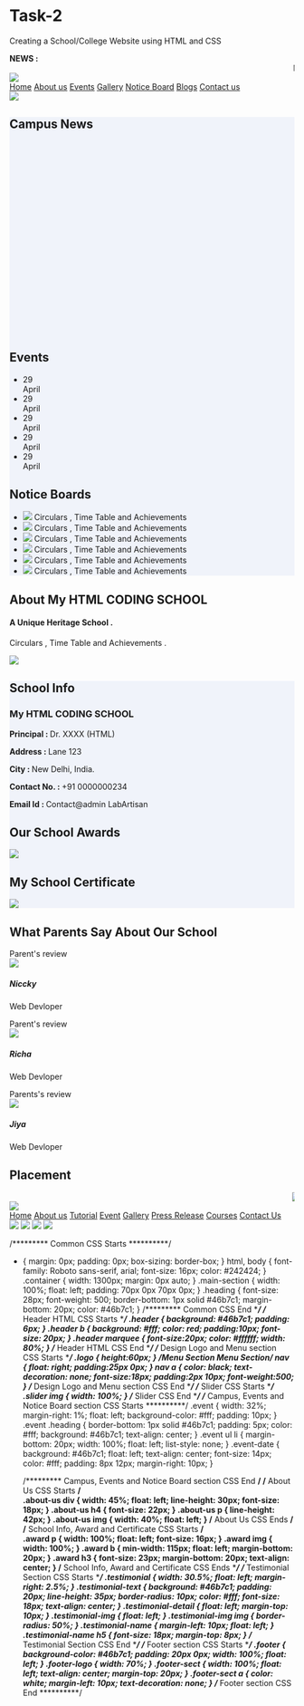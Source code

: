# Task-2
Creating a School/College Website using HTML and CSS
<!--------- Meta HTML Starts -------->
<!DOCTYPE html>
<html>
  <head>
    <title>School Website Template</title>
    <link rel="stylesheet" href="css/style1.css">
  </head>
  <body>
<!--------- Meta HTML End --------> 
<!------ Header HTML Starts  ------->
<div class="header">
    <div class="container">
      <b> NEWS : </b>
      <marquee> My college: Intelligence plus curiosity-that is the root of true education. </marquee>
    </div>
  </div>
  <!------ Header HTML Ends ------->
  <!------ Design Logo And Main Menu Section HTML Startss ------->
<div class="container">
    <!-------------------------LOGO SECTION--------------------------->
    <img src="images/logo.png" class="logo">
    <!-------------------------MENU SECTION-------------------------->
    <nav>
      <a href="#">Home</a>
      <a href="#">About us</a>
      <a href="#">Events</a>
      <a href="#">Gallery</a>
      <a href="#">Notice Board</a>
      <a href="#">Blogs</a>
      <a href="#">Contact us</a>
    </nav>
  </div>
  <!------ Design Logo And Main Menu Section HTML End ------->
  <!------ Slider HTML Starts ------->
<div class="slider">
    <img src="images/slider.jpg">
  </div>
  <!------ Slider HTML End ------->
  <!------ Campus, Events and Notice Board HTML Starts ------->
<div class="main-section" style="background:#f0f3fa">
    <div class="container">
      <!--------------------------------CAMPUS NEWS SECTION ---------------------------->
      <div class="event">
        <h2 class="heading">Campus News</h2>
        <div>
          <marquee direction="up" scrollamount="7" style="height:340px;">
            <ul>
              <li>
                <i>01-April-2023 :</i> AAAA <img src="images/new.gif">
              </li>
              <li>
                <i>01-April-2023 :</i> BBBB <img src="images/new.gif">
              </li>
              <li>
                <i>01-April-2023 :</i>CCCC <img src="images/new.gif">
              </li>
              <li>
                <i>01-April-2023 :</i> DDDD<img src="images/new.gif">
              </li>
              <li>
                <i>01-April-2023 :</i> EEEE <img src="images/new.gif">
              </li>
              <li>
                <i>01-April-2023 :</i>FFFF <img src="images/new.gif">
              </li>
              <li>
                <i>01-April-2023 :</i> XXXX<img src="images/new.gif">
              </li>
            </ul>
          </marquee>
        </div>
      </div>
      <!----------------------------EVENT SECTION ----------------------->
      <div class="event">
        <h2 class="heading">Events</h2>
        <div>
          <ul>
            <li>
              <span class="event-date">29 <br> April </span> 
            </li>
            <li>
              <span class="event-date">29 <br> April </span> 
            </li>
            <li>
              <span class="event-date">29 <br> April </span> 
            </li>
            <li>
              <span class="event-date">29 <br> April </span>
            </li>
            <li>
              <span class="event-date">29 <br> April </span> 
          </ul>
        </div>
      </div>
      <!--------------------------------NOTICE BOARD SECTION ------------------------->
      <div class="event">
        <h2 class="heading">Notice Boards</h2>
        <div>
          <ul>
            <li>
              <img src="images/folder.png">  Circulars , Time Table and Achievements 
            </li>
            <li>
              <img src="images/folder.png">  Circulars , Time Table and Achievements 
            </li>
            <li>
              <img src="images/folder.png">  Circulars , Time Table and Achievements 
            </li>
            <li>
              <img src="images/folder.png">  Circulars , Time Table and Achievements 
            </li>
            <li>
              <img src="images/folder.png">  Circulars , Time Table and Achievements 
            </li>
            <li>
              <img src="images/folder.png">  Circulars , Time Table and Achievements 
            </li>
          </ul>
        </div>
      </div>
    </div>
  </div
  <!------- Campus, Events and Notice Board HTML End ------->
  <!---------- About Us HTML Starts --------->
<div class="main-section">
    <div class="container about-us">
      <div>
        <h2 class="heading">About My HTML CODING SCHOOL</h2>
        <h4>A Unique Heritage School .</h4>
        <p> Circulars , Time Table and Achievements . </p>
      </div>
      <img src="images/about-us.jpg">
    </div>
  </div>
  <!---------- About Us HTML Ends --------->
  <!---------- School Info, Award and Certificate HTML Starts --------->
<div class="main-section award" style="background:#f0f3fa">
    <div class="container">
      <!---------------- SCHOOL INFO SECTION --------------->
      <div class="event">
        <h2 class="heading">School Info</h2>
        <div>
          <h3>My HTML CODING SCHOOL</h3>
          <p>
            <b>Principal : </b> Dr. XXXX (HTML)
          </p>
          <p>
            <b>Address : </b> Lane 123
          </p>
          <p>
            <b>City : </b> New Delhi, India.
          </p>
          <p>
            <b>Contact No. : </b> +91 0000000234
          </p>
          <p>
            <b>Email Id : </b>Contact@admin LabArtisan
          </p>
        </div>
      </div>
      <!---------------- SCHOOL AWARD SECTION --------------->
      <div class="event">
        <h2 class="heading">Our School Awards</h2>
        <div>
          <img src="images/award.jpg">
        </div>
      </div>
      <!---------------- SCHOOL CERTIFICATE SECTION --------------->
      <div class="event">
        <h2 class="heading">My School Certificate</h2>
        <div>
          <img src="images/certificate.png">
        </div>
      </div>
    </div>
  </div>
  <!---------- School Info, Award and Certificate HTML Ends --------->
  <!--------- Testimonial HTML Starts -------->
<div class="main-section ">
    <div class="container">
      <h2 class="heading">What Parents Say About Our School</h2>
      <div class="testimonial">
        <div class="testimonial-text">Parent's review  </div>
        <div class="testimonial-detail">
          <div class="testimonial-img">
            <img src="images/testimonial-1.jpg">
          </div>
          <div class="testimonial-name">
            <h5>Niccky</h5>
            <p>Web Devloper</p>
          </div>
        </div>
      </div>
      <div class="testimonial">
        <div class="testimonial-text"> Parent's review </div>
        <div class="testimonial-detail">
          <div class="testimonial-img">
            <img src="images/testimonial-2.jpg">
          </div>
          <div class="testimonial-name">
            <h5>Richa</h5>
            <p>Web Devloper</p>
          </div>
        </div>
      </div>
      <div class="testimonial">
        <div class="testimonial-text"> Parents's review </div>
        <div class="testimonial-detail">
          <div class="testimonial-img">
            <img src="images/testimonial-3.jpg">
          </div>
          <div class="testimonial-name">
            <h5>Jiya</h5>
            <p>Web Devloper</p>
          </div>
        </div>
      </div>
    </div>
  </div>
  <!--------- Testimonial HTML End --------> 
  <!--------- Placement HTML Starts -------->
<div class="main-section">
    <div class="container">
      <h2 class="heading">Placement</h2>
      <marquee class="placement" direction="left" scrollamount="10">
        <img src="images/placement.jpg">
      </marquee>
    </div>
  </div>
  <!--------- Placement HTML End --------> 
  <!--------- Footer HTML Starts -------->
<div class="footer">
    <div class="container">
      <div class="footer-sect">
        <img class="footer-logo" src="images/footer-logo.png">
      </div>
      <div class="footer-sect">
        <a href="#"> Home</a>
        <a href="#"> About us</a>
        <a href="#"> Tutorial</a>
        <a href="#"> Event</a>
        <a href="#"> Gallery</a>
        <a href="#"> Press Release</a>
        <a href="#"> Courses</a>
        <a href="#"> Contact Us</a>
      </div>
      <div class="footer-sect">
        <img src="images/icon-fb.png">
        <img src="images/icon-tw.png">
        <img src="images/icon-in.png">
        <img src="images/icon-li.png">
      </div>
    </div>
  </div>
  <!--------- Footer HTML End --------> 


/********* Common CSS Starts **********/
* {
    margin: 0px;
    padding: 0px;
    box-sizing: border-box;
  }
  html,
  body {
    font-family: Roboto sans-serif, arial;
    font-size: 16px;
    color: #242424;
  }
  .container {
    width: 1300px;
    margin: 0px auto;
  }
  .main-section {
    width: 100%;
    float: left;
    padding: 70px 0px 70px 0px;
  }
  .heading {
    font-size: 28px;
    font-weight: 500;
    border-bottom: 1px solid #46b7c1;
    margin-bottom: 20px;
    color: #46b7c1;
  }
  /********* Common CSS End **********/
  /********* Header HTML CSS Starts **********/
.header {
	background: #46b7c1;
	padding: 6px;
}
.header b {
	background: #fff;
	color: red;
	padding:10px;
	font-size: 20px;
}
.header marquee {
	font-size:20px;
	color: #ffffff;
	width: 80%;
}
/********* Header HTML CSS End **********/
/********* Design Logo and Menu section CSS Starts **********/
.logo {
	height:60px;
}
/*Menu Section Menu Section*/
nav {
	float: right;
	padding:25px 0px;
}
nav a {
	color: black;
	text-decoration: none;
	font-size:18px;
	padding:2px 10px;
	font-weight:500;
}
/********* Design Logo and Menu section CSS End **********/
/********* Slider CSS Starts **********/
.slider img {
    width: 100%;
  }
  /********* Slider CSS End **********/
  /********* Campus, Events and Notice Board section CSS Starts **********/
.event {
    width: 32%;
    margin-right: 1%;
    float: left;
    background-color: #fff;
    padding: 10px;
  }
  .event .heading {
    border-bottom: 1px solid #46b7c1;
    padding: 5px;
    color: #fff;
    background: #46b7c1;
    text-align: center;
  }
  .event ul li {
    margin-bottom: 20px;
    width: 100%;
    float: left;
    list-style: none;
  }
  .event-date {
    background: #46b7c1;
    float: left;
    text-align: center;
    font-size: 14px;
    color: #fff;
    padding: 8px 12px;
    margin-right: 10px;
  }
  
  /********* Campus, Events and Notice Board section CSS End **********/
  /********** About Us CSS Starts **********/  
.about-us div {
    width: 45%;
    float: left;
    line-height: 30px;
    font-size: 18px;
  }
  .about-us h4 {
    font-size: 22px;
  }
  .about-us p {
    line-height: 42px;
  }
  .about-us img {
    width: 40%;
    float: left;
  }
  /********** About Us CSS Ends **********/
  /********** School Info, Award and Certificate CSS Starts **********/  
.award p {
    width: 100%;
    float: left;
    font-size: 16px;
  }
  .award img {
    width: 100%;
  }
  .award b {
    min-width: 115px;
    float: left;
    margin-bottom: 20px;
  }
  .award h3 {
    font-size: 23px;
    margin-bottom: 20px;
    text-align: center;
  }
  /********** School Info, Award and Certificate CSS Ends **********/
  /********* Testimonial Section CSS Starts **********/
.testimonial {
    width: 30.5%;
    float: left;
    margin-right: 2.5%;
  }
  .testimonial-text {
    background: #46b7c1;
    padding: 20px;
    line-height: 35px;
    border-radius: 10px;
    color: #fff;
    font-size: 18px;
    text-align: center;
  }
  .testimonial-detail {
    float: left;
    margin-top: 10px;
  }
  .testimonial-img {
    float: left;
  }
  .testimonial-img img {
    border-radius: 50%;
  }
  .testimonial-name {
    margin-left: 10px;
    float: left;
  }
  .testimonial-name h5 {
    font-size: 18px;
    margin-top: 8px;
  }
  /********* Testimonial Section CSS End **********/
  /********* Footer section CSS Starts **********/
.footer {
    background-color: #46b7c1;
    padding: 20px 0px;
    width: 100%;
    float: left;
  }
  .footer-logo {
    width: 70%;
  }
  .footer-sect {
    width: 100%;
    float: left;
    text-align: center;
    margin-top: 20px;
  }
  .footer-sect a {
    color: white;
    margin-left: 10px;
    text-decoration: none;
  }
  /********* Footer section CSS End **********/
  
